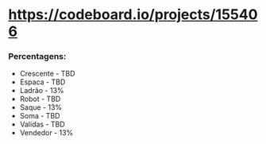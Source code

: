 # https://codeboard.io/projects/155406

### Percentagens:
- Crescente - TBD
- Espaca - TBD
- Ladrão - 13%
- Robot - TBD
- Saque - 13%
- Soma - TBD
- Validas - TBD
- Vendedor - 13%
